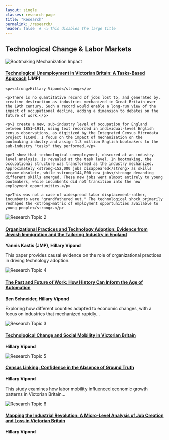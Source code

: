 ```yaml
---
layout: single
classes: research-page
title: "Research"
permalink: /research/
header: false  # 👈 This disables the large title
---
```


<!-- Research Entry 1 -->
## Technological Change & Labor Markets  

<div class="research-entry">

  <div class="research-image">
    <img src="../assets/images/Data.jpg" alt="Bootmaking Mechanization Impact">
  </div>

  <div class="research-text">
    <h4><a href="https://github.com/HillaryVipond/Dissertation"><strong>Technological Unemployment in Victorian Britain: A Tasks-Based Approach</strong></a> (JMP)</h4>

    <p><strong>Hillary Vipond</strong></p>

    <p>There is no quantitative record of jobs lost to, and generated by, creative destruction as industries mechanized in Great Britain over the 19th century. Such a record would enable a long-run view of the impact of occupational decline, adding a dimension to debates on the future of work.</p>

    <p>I create a new, sub-industry level of occupation for England between 1851–1911, using text recorded in individual-level English census observations, as digitized by the Integrated Census Microdata project (ICeM). I focus on the impact of mechanization on the bootmaking industry and assign 1.3 million English bootmakers to the sub-industry "tasks" they performed.</p>

    <p>I show that technological unemployment, obscured at an industry-level analysis, is revealed at the task level. In bootmaking, the occupational structure was transformed as the industry mechanized. Approximately <strong>152,000 jobs disappeared</strong> as skills became obsolete, while <strong>144,000 new jobs</strong> demanding different skills emerged. These new jobs went almost entirely to young bootmakers, while incumbents did not transition into the new employment opportunities.</p>

    <p>This was not a case of widespread labor displacement—rather, incumbents were "grandfathered out." The technological shock primarily reshaped the <strong>matrix of employment opportunities available to young people</strong>.</p>
  </div>

</div>


<!-- Research Entry 2 -->
<div class="research-entry">
  <div class="research-image">
    <img src="../assets/images/Research2.jpg" alt="Research Topic 2">
  </div>
  <div class="research-text">
    <h4><a href="https://jkastis.github.io/yanniskastis/Kastis_JMP.pdf"><strong>Organizational Practices and Technology Adoption:
Evidence from Jewish Immigration and the Tailoring Industry in England</strong></a></h4>
    <p><strong>Yannis Kastis (JMP), Hillary Vipond</strong></p>
    <p>This paper provides causal evidence on the role of organizational practices in driving technology adoption. </p>
  </div>
</div>

<!-- Research Entry 3 -->
<div class="research-entry">
  <div class="research-image">
    <img src="../assets/images/Research4.jpg" alt="Research Topic 4">
  </div>
  <div class="research-text">
    <h4><a href="[https://example.com/research](https://www.cesifo.org/en/publications/2023/working-paper/past-and-future-work-how-history-can-inform-age-automation)4"><strong>The Past and Future of Work: How History Can Inform the Age of Automation </strong></a></h4>
    <p><strong>Ben Schneider, Hillary Vipond</strong></p>
    <p>Exploring how different counties adapted to economic changes, with a focus on industries that mechanized rapidly...</p>
  </div>
</div>

<!-- Research Entry 4 -->
<div class="research-entry">
  <div class="research-image">
    <img src="../assets/images/Research3.jpg" alt="Research Topic 3">
  </div>
  <div class="research-text">
    <h4><a href="https://example.com/research3"><strong>Technological Change and Social Mobility in Victorian Britain
</strong></a></h4>
    <p><strong>Hillary Vipond</strong></p>
   </div>
</div>

<!-- Research Entry 5 -->
<div class="research-entry">
  <div class="research-image">
    <img src="../assets/images/Research5.jpg" alt="Research Topic 5">
  </div>
  <div class="research-text">
    <h4><a href="https://example.com/research5"><strong>Census Linking: Confidence in the Absence of Ground Truth</strong></a></h4>
    <p><strong>Hillary Vipond</strong></p>
    <p>This study examines how labor mobility influenced economic growth patterns in Victorian Britain...</p>
  </div>
</div>

<!-- Research Entry 6 -->
<div class="research-entry">
  <div class="research-image">
    <img src="../assets/images/Research6.jpg" alt="Research Topic 6">
  </div>
  <div class="research-text">
    <h4><a href="https://example.com/research6"><strong>Mapping the Industrial Revolution: A Micro-Level Analysis of Job Creation and Loss in Victorian
Britain</strong></a></h4>
    <p><strong>Hillary Vipond</strong></p>
  </div>
</div>
